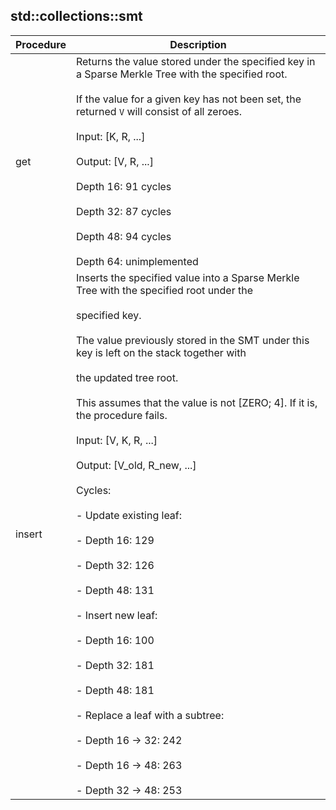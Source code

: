 
## std::collections::smt
| Procedure | Description |
| ----------- | ------------- |
| get | Returns the value stored under the specified key in a Sparse Merkle Tree with the specified root.<br /><br />If the value for a given key has not been set, the returned `V` will consist of all zeroes.<br /><br />Input:  [K, R, ...]<br /><br />Output: [V, R, ...]<br /><br />Depth 16: 91 cycles<br /><br />Depth 32: 87 cycles<br /><br />Depth 48: 94 cycles<br /><br />Depth 64: unimplemented |
| insert | Inserts the specified value into a Sparse Merkle Tree with the specified root under the<br /><br />specified key.<br /><br />The value previously stored in the SMT under this key is left on the stack together with<br /><br />the updated tree root.<br /><br />This assumes that the value is not [ZERO; 4]. If it is, the procedure fails.<br /><br />Input:  [V, K, R, ...]<br /><br />Output: [V_old, R_new, ...]<br /><br />Cycles:<br /><br />- Update existing leaf:<br /><br />- Depth 16: 129<br /><br />- Depth 32: 126<br /><br />- Depth 48: 131<br /><br />- Insert new leaf:<br /><br />- Depth 16: 100<br /><br />- Depth 32: 181<br /><br />- Depth 48: 181<br /><br />- Replace a leaf with a subtree:<br /><br />- Depth 16 -> 32: 242<br /><br />- Depth 16 -> 48: 263<br /><br />- Depth 32 -> 48: 253 |

